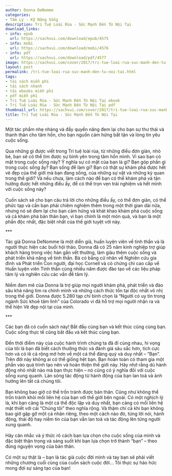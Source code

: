 ```yaml
---
author: Donna DeNomme
categories:
- Tâm Lý - Kỹ Năng Sống
description: Trí Tuệ Loài Rùa - Sức Mạnh Đến Từ Nội Tại
download_links:
- info: epub
  url: https://sachvui.com/download/epub/4575
- info: mobi
  url: https://sachvui.com/download/mobi/4576
- info: pdf
  url: https://sachvui.com/download/pdf/4577
image: https://sachvui.com/cover/2017/tri-tue-loai-rua-suc-manh-den-tu-noi-tai.jpg
layout: post
permalink: /tri-tue-loai-rua-suc-manh-den-tu-noi-tai.html
tags:
- tải sách miễn phí
- tải sách nhanh
- tải ebooks miễn phí
- pdf miễn phí
- Trí Tuệ Loài Rùa - Sức Mạnh Đến Từ Nội Tại ebook
- Trí Tuệ Loài Rùa - Sức Mạnh Đến Từ Nội Tại pdf
thumbnail_url: https://sachvui.com/cover/2017/tri-tue-loai-rua-suc-manh-den-tu-noi-tai.jpg
title: Trí Tuệ Loài Rùa - Sức Mạnh Đến Từ Nội Tại
---
```


 <div class="item-desc text-justify"> <p>Một tác phẩm nhẹ nhàng và đầy quyền năng đem lại cho bạn sự thư thái và thanh thản cho tâm hồn, cho bạn nguồn cảm hứng bất tận và lòng tin yêu cuộc sống.<br><br>Qua những gì được viết trong Trí tuệ loài rùa, từ những điều đơn giản, nhỏ bé, bạn sẽ có thể tìm được sự bình yên trong tâm hồn mình. Vì sao bạn có mặt trong cuộc sống này? Ý nghĩa sự có mặt của bạn là gì? Bạn góp phần gì trong cuộc sống ấy? Bạn sống để làm gì? Bạn có thật sự khám phá được hết vẻ đẹp của thế giới mà bạn đang sống, của những sự vật và những kỳ quan trong thế giới? Và nếu chưa, làm cách nào để bạn có thể khám phá và tận hưởng được hết những điều ấy, để có thể trọn vẹn trải nghiệm và hết mình với cuộc sống này?<br><br>Cuốn sách sẽ cho bạn câu trả lời cho những điều ấy, có thể đơn giản, có thể phức tạp và cần bạn phải chiêm nghiệm thêm trong một thời gian dài nữa, nhưng nó sẽ đem lại cho bạn cảm hứng và khát khao khám phá cuộc sống và cả khám phá bản thân bạn, vì bạn chính là một món quà, và bạn là một phần độc nhất, đặc biệt nhất của thế giới tuyệt vời này.</p><p>***</p><p>Tác giả Donna DeNomme là một diễn giả, huấn luyện viên về tinh thần và là người thực hiện các buổi hội thảo. Donna đã có 25 năm kinh nghiệp trợ giúp khách hàng trong việc hàn gắn vết thường, làm giàu thêm cuộc sống và phát triển khả năng về tinh thần. Bà có bằng cử nhân về Nghiên cứu gia đình và Phát triển Con người, đại học Cornell và có chứng chỉ cao cấp về Huấn luyện viên Tinh thần cùng nhiều năm được đào tạo về các liệu pháp tâm lý và nghiên cứu các vấn đề tâm lý.<br><br>Niềm đam mê của Donna là trợ giúp mọi người khám phá, phát triển và đào sâu khả năng tìm ra chính mình và những cách thức tồn tại độc nhất vô nhị trong thế giới. Donna được 5.280 tạp chí bình chọn là “Người có uy tín trong ngành Sức khoẻ tâm linh” của Colorado vì đã hỗ trợ mọi người nhận ra và thể hiện Vẻ đẹp nội tại của mình.</p><p>***</p><p>Các bạn đã có cuốn sách này! Bắt đầu cùng bạn và kết thúc cũng cùng bạn. Cuộc sống thực tế cũng bắt đầu và kết thúc cùng bạn.<br><br>Đến thời điểm này của cuộc hành trình chúng ta đã đi cùng nhau, hi vọng của tôi là bạn đã biết cách thưởng thức và đánh giá sâu sắc hơn, tích cực hơn và có lẽ cả rộng mở hơn về một cá thể đáng quý và duy nhất – “Bạn”. Trên đời này không ai có thể giống hệt bạn. Bạn hoàn toàn có tham gia một phần vào quá trình tạo nên và hoàn thiện thế giới này. Hãy nhớ rằng dù hành động nhỏ nhất nào mà bạn thực hiện – nó cũng có ý nghĩa đối với cuộc sống xung quanh. Làn sóng tác động từ hành động của bạn lan toả và ảnh hưởng lên tất cả chúng tôi.<br><br>Bạn không bao giờ có thể trốn tránh được bản thân. Cũng như không thể trốn tránh khỏi mối liên hệ của bạn với thế giới bên ngoài. Có một nghịch lý là, khi bạn càng là một cá thể độc lập và duy nhất, bạn càng có mối liên hệ mật thiết với cái “Chúng tôi” theo nghĩa rộng. Và thậm chí cả khi bạn không bao giờ gặp gỡ một cá nhân riêng, theo một cách nào đó, từng lời nói, hành động, thái độ hay niềm tin của bạn vẫn lan toả và tác động lên từng người xung quanh.<br><br>Hãy cân nhắc và ý thức rõ cách bạn lựa chọn cho cuộc sống của mình và đặc biệt thận trọng và sáng suốt khi bạn lựa chọn trở thành “bạn” – theo đúng nguyện vọng của bản thân.<br><br>Có một sự thật là – bạn là tác giả cuộc đời mình và tay bạn sẽ phải viết những chương cuối cùng của cuốn sách cuộc đời… Tôi thực sự háo hức mong đợi sự sáng tạo của bạn!</p> </div>